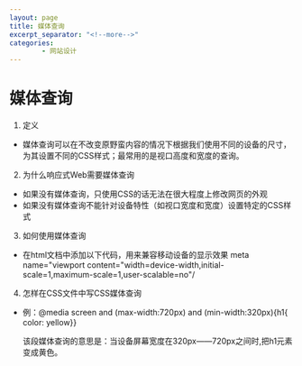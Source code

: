 ```yaml
---
layout: page
title: 媒体查询
excerpt_separator: "<!--more-->"
categories:
        - 网站设计
---
```

<!--more-->
# 媒体查询
1. 定义
- 媒体查询可以在不改变原野蛮内容的情况下根据我们使用不同的设备的尺寸，为其设置不同的CSS样式；最常用的是视口高度和宽度的查询。
2. 为什么响应式Web需要媒体查询
- 如果没有媒体查询，只使用CSS的话无法在很大程度上修改网页的外观
- 如果没有媒体查询不能针对设备特性（如视口宽度和宽度）设置特定的CSS样式
3. 如何使用媒体查询
- 在html文档中添加以下代码，用来兼容移动设备的显示效果
meta name="viewport content="width=device-width,initial-scale=1,maximum-scale=1,user-scalable=no"/
4. 怎样在CSS文件中写CSS媒体查询 
- 例：@media screen and (max-width:720px) and (min-width:320px){h1{ color: yellow}} 
      
    该段媒体查询的意思是：当设备屏幕宽度在320px——720px之间时,把h1元素变成黄色。